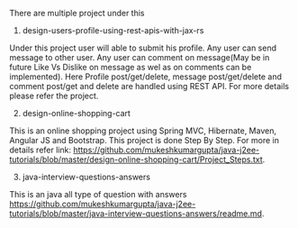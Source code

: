 There are multiple project under this
1. design-users-profile-using-rest-apis-with-jax-rs

Under this project user will able to submit his profile. Any user can send message to other user. Any user can comment on message(May be in future Like Vs Dislike on message as wel  as on comments can be implemented). Here Profile post/get/delete, message post/get/delete and comment post/get and delete are handled using REST API. For more details please refer the project.

2. design-online-shopping-cart

This is an online shopping project using Spring MVC, Hibernate, Maven, Angular JS and Bootstrap. This project is done Step By Step. For more in details refer link: https://github.com/mukeshkumargupta/java-j2ee-tutorials/blob/master/design-online-shopping-cart/Project_Steps.txt.

3. java-interview-questions-answers

This is an java all type of question with answers https://github.com/mukeshkumargupta/java-j2ee-tutorials/blob/master/java-interview-questions-answers/readme.md.
